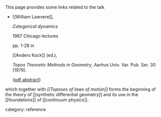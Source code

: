 
This page provides some links related to the talk

* [[William Lawvere]],

  _Categorical dynamics_
  
  1967 Chicago lectures

  pp. 1-28 in

  [[Anders Kock]] (ed.), 

  _Topos Theoretic Methods in Geometry_, Aarhus Univ. Var. Pub. Ser. 30 (1979).

  ([pdf abstract](http://www.mat.uc.pt/~ct2011/abstracts/lawvere_w.pdf))

which together with _[[Toposes of laws of motion]]_ forms the beginning of the theory of [[synthetic differential geometry]] and its use in the [[foundations]] of [[continuum physics]].

category: reference

